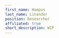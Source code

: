 ```yaml
---
first_name: Hampus
last_name: Linander
position: Researcher
affiliated: true
short_description: WIP
---
```


